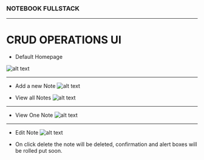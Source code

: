 ### NOTEBOOK FULLSTACK
***

# CRUD OPERATIONS UI
* Default Homepage

![alt text](image.png)
***
* Add a new Note
![alt text](image-1.png)


* View all Notes
![alt text](image-2.png)
***
* View One Note
![alt text](image-3.png)
***
* Edit Note
![alt text](image-4.png)

* On click delete the note will be deleted, confirmation and alert boxes will be rolled put soon.